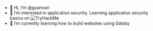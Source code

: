 - 👋 Hi, I’m @gvanvari
- 👀 I’m interested in application security. Learning application security basics on <img src="https://tryhackme-badges.s3.amazonaws.com/dahi.koki.png" alt="TryHackMe">
- 🌱 I’m currently learning how to build websites using Gatsby
<!--
- 💞️ I’m looking to collaborate on ...
- 📫 How to reach me ...
-->
<!---
gvanvari/gvanvari is a ✨ special ✨ repository because its `README.md` (this file) appears on your GitHub profile.
You can click the Preview link to take a look at your changes.
--->
